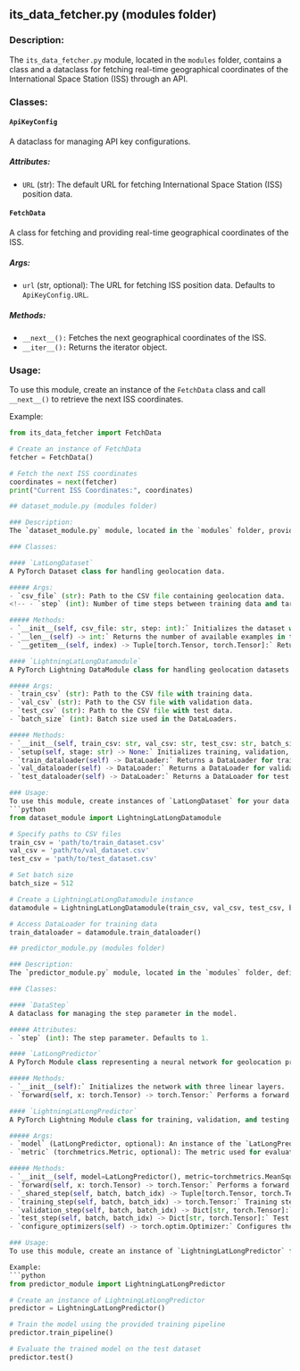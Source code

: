 ## its_data_fetcher.py (modules folder)

### Description:
The `its_data_fetcher.py` module, located in the `modules` folder, contains a class and a dataclass for fetching real-time geographical coordinates of the International Space Station (ISS) through an API.

### Classes:

#### `ApiKeyConfig`
A dataclass for managing API key configurations.

##### Attributes:
- `URL` (str): The default URL for fetching International Space Station (ISS) position data.

#### `FetchData`
A class for fetching and providing real-time geographical coordinates of the ISS.

##### Args:
- `url` (str, optional): The URL for fetching ISS position data. Defaults to `ApiKeyConfig.URL`.

##### Methods:
- `__next__():` Fetches the next geographical coordinates of the ISS.
- `__iter__():` Returns the iterator object.

### Usage:
To use this module, create an instance of the `FetchData` class and call `__next__()` to retrieve the next ISS coordinates.

Example:
```python
from its_data_fetcher import FetchData

# Create an instance of FetchData
fetcher = FetchData()

# Fetch the next ISS coordinates
coordinates = next(fetcher)
print("Current ISS Coordinates:", coordinates)

## dataset_module.py (modules folder)

### Description:
The `dataset_module.py` module, located in the `modules` folder, provides a dataset class (`LatLongDataset`) and a PyTorch Lightning DataModule class (`LightningLatLongDatamodule`) for handling geolocation data.```

### Classes:

#### `LatLongDataset`
A PyTorch Dataset class for handling geolocation data.

##### Args:
- `csv_file` (str): Path to the CSV file containing geolocation data.
<!-- - `step` (int): Number of time steps between training data and target data. -->

##### Methods:
- `__init__(self, csv_file: str, step: int):` Initializes the dataset with the specified CSV file and time step.
- `__len__(self) -> int:` Returns the number of available examples in the dataset.
- `__getitem__(self, index) -> Tuple[torch.Tensor, torch.Tensor]:` Returns a tuple containing training data and its corresponding target data.

#### `LightningLatLongDatamodule`
A PyTorch Lightning DataModule class for handling geolocation datasets.

##### Args:
- `train_csv` (str): Path to the CSV file with training data.
- `val_csv` (str): Path to the CSV file with validation data.
- `test_csv` (str): Path to the CSV file with test data.
- `batch_size` (int): Batch size used in the DataLoaders.

##### Methods:
- `__init__(self, train_csv: str, val_csv: str, test_csv: str, batch_size: int):` Initializes the DataModule with the paths to training, validation, and test datasets.
- `setup(self, stage: str) -> None:` Initializes training, validation, and test datasets.
- `train_dataloader(self) -> DataLoader:` Returns a DataLoader for training data.
- `val_dataloader(self) -> DataLoader:` Returns a DataLoader for validation data.
- `test_dataloader(self) -> DataLoader:` Returns a DataLoader for test data.

### Usage:
To use this module, create instances of `LatLongDataset` for your data and `LightningLatLongDatamodule` for handling datasets during training, validation, and testing.
```python
from dataset_module import LightningLatLongDatamodule

# Specify paths to CSV files
train_csv = 'path/to/train_dataset.csv'
val_csv = 'path/to/val_dataset.csv'
test_csv = 'path/to/test_dataset.csv'

# Set batch size
batch_size = 512

# Create a LightningLatLongDatamodule instance
datamodule = LightningLatLongDatamodule(train_csv, val_csv, test_csv, batch_size)

# Access DataLoader for training data
train_dataloader = datamodule.train_dataloader()

## predictor_module.py (modules folder)

### Description:
The `predictor_module.py` module, located in the `modules` folder, defines a neural network (`LatLongPredictor`) for geolocation prediction and a PyTorch Lightning module (`LightningLatLongPredictor`) for training, validation, and testing of the model.

### Classes:

#### `DataStep`
A dataclass for managing the step parameter in the model.

##### Attributes:
- `step` (int): The step parameter. Defaults to 1.

#### `LatLongPredictor`
A PyTorch Module class representing a neural network for geolocation prediction.

##### Methods:
- `__init__(self):` Initializes the network with three linear layers.
- `forward(self, x: torch.Tensor) -> torch.Tensor:` Performs a forward pass through the network.

#### `LightningLatLongPredictor`
A PyTorch Lightning Module class for training, validation, and testing the `LatLongPredictor` model.

##### Args:
- `model` (LatLongPredictor, optional): An instance of the `LatLongPredictor` model.
- `metric` (torchmetrics.Metric, optional): The metric used for evaluation during training.

##### Methods:
- `__init__(self, model=LatLongPredictor(), metric=torchmetrics.MeanSquaredError()):` Initializes the Lightning module with the specified model and metric.
- `forward(self, x: torch.Tensor) -> torch.Tensor:` Performs a forward pass through the model.
- `_shared_step(self, batch, batch_idx) -> Tuple[torch.Tensor, torch.Tensor, torch.Tensor]:` Shared step for training, validation, and testing. Computes loss and metrics.
- `training_step(self, batch, batch_idx) -> torch.Tensor:` Training step. Computes and logs training loss and metric.
- `validation_step(self, batch, batch_idx) -> Dict[str, torch.Tensor]:` Validation step. Computes and logs validation loss and metric.
- `test_step(self, batch, batch_idx) -> Dict[str, torch.Tensor]:` Test step. Computes and logs test loss and metric.
- `configure_optimizers(self) -> torch.optim.Optimizer:` Configures the optimizer. Returns an instance of the Adam optimizer.

### Usage:
To use this module, create an instance of `LightningLatLongPredictor` for model training and evaluation.

Example:
```python
from predictor_module import LightningLatLongPredictor

# Create an instance of LightningLatLongPredictor
predictor = LightningLatLongPredictor()

# Train the model using the provided training pipeline
predictor.train_pipeline()

# Evaluate the trained model on the test dataset
predictor.test()